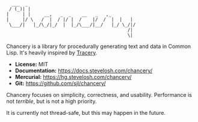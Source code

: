 ```
  ___  _
 / (_)| |
|     | |     __,   _  _    __   _   ,_
|     |/ \   /  |  / |/ |  /    |/  /  |  |   |
 \___/|   |_/\_/|_/  |  |_/\___/|__/   |_/ \_/|/
                                             /|
                                             \|
```

Chancery is a library for procedurally generating text and data in Common
Lisp.  It's heavily inspired by [Tracery][].

[Tracery]: http://tracery.io/

* **License:** MIT
* **Documentation:** <https://docs.stevelosh.com/chancery/>
* **Mercurial:** <https://hg.stevelosh.com/chancery/>
* **Git:** <https://github.com/sjl/chancery/>

Chancery focuses on simplicity, correctness, and usability.  Performance is not
*terrible*, but is not a high priority.

It is currently not thread-safe, but this may happen in the future.
